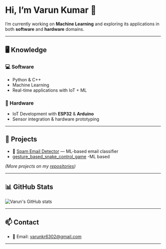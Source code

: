 # Hi, I’m Varun Kumar 👋  

I’m currently working on **Machine Learning** and exploring its applications in both **software** and **hardware** domains.  

---

## 🖥 Knowledge  

### 💻 Software  
- Python & C++  
- Machine Learning   
- Real-time applications with IoT + ML
  
### 🔧 Hardware  
- IoT Development with **ESP32** & **Arduino**  
- Sensor integration & hardware prototyping  


---

## 🚀 Projects  

- 📧 [Spam Email Detector](https://github.com/yourusername/spam-email-detector) — ML-based email classifier
-    [gesture_based_snake_control_game](https://github.com/varunn-kr/gesture_based_snake_control_game) -ML based 


*(More projects on my [repositories](https://github.com/varunn-kr?tab=repositories))*  

---

## 📊 GitHub Stats  

![Varun's GitHub stats](https://github-readme-stats.vercel.app/api?username=varun&show_icons=true&theme=radical)

---

## 📫 Contact  
- 📧 Email: [varunkr6302@gmail.com](mailto:varunkr6302@gmail.com)  

---
